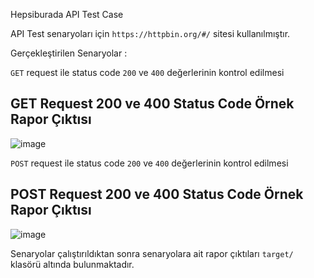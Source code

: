 Hepsiburada API Test Case

API Test senaryoları için `https://httpbin.org/#/` sitesi kullanılmıştır.

Gerçekleştirilen Senaryolar : 

`GET` request ile status code `200` ve `400` değerlerinin kontrol edilmesi

## GET Request 200 ve 400 Status Code Örnek Rapor Çıktısı

![image](https://github.com/muratcancetin/hb-api-study-case/assets/78485942/03f1ff7a-a144-471b-b718-38e194fa487b)

`POST` request ile status code `200` ve `400` değerlerinin kontrol edilmesi

## POST Request 200 ve 400 Status Code Örnek Rapor Çıktısı

![image](https://github.com/muratcancetin/hb-api-study-case/assets/78485942/361872cf-dd9e-481f-b3f7-2651bb08e119)


Senaryolar çalıştırıldıktan sonra senaryolara ait rapor çıktıları `target/` klasörü altında bulunmaktadır. 


